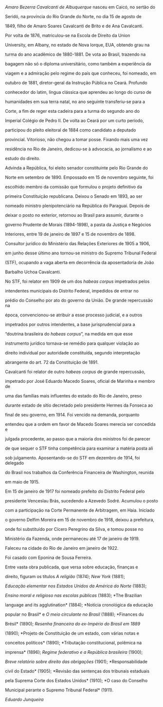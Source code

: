 

*Amaro Bezerra Cavalcanti de Albuquerque* nasceu em Caicó, no sertão do

Seridó, na província do Rio Grande do Norte, no dia 15 de agosto de

1849, filho de Amaro Soares Cavalcanti de Brito e de Ana Cavalcanti.



Por volta de 1876, matriculou-se na Escola de Direito da Union

University, em Albany, no estado de Nova Iorque, EUA, obtendo grau na

turma do ano acadêmico de 1880-1881. De vota ao Brasil, trazendo na

bagagem não só o diploma universitário, como também a experiência da

viagem e a admiração pelo regime do país que conheceu, foi nomeado, em

outubro de 1881, diretor-geral da Instrução Pública no Ceará. Profundo

conhecedor do latim, língua clássica que aprendeu ao longo do curso de

humanidades em sua terra natal, no ano seguinte transferiu-se para a

Corte, a fim de reger esta cadeira para a turma do segundo ano do

Imperial Colégio de Pedro II. De volta ao Ceará por um curto período,

participou do pleito eleitoral de 1884 como candidato a deputado

provincial. Vitorioso, não chegou a tomar posse. Fixando mais uma vez

residência no Rio de Janeiro, dedicou-se à advocacia, ao jornalismo e ao

estudo do direito.



Advinda a República, foi eleito senador constituinte pelo Rio Grande do

Norte em setembro de 1890. Empossado em 15 de novembro seguinte, foi

escolhido membro da comissão que formulou o projeto definitivo da

primeira Constituição republicana. Deixou o Senado em 1893, ao ser

nomeado ministro plenipotenciário na República do Paraguai. Depois de

deixar o posto no exterior, retornou ao Brasil para assumir, durante o

governo Prudente de Morais (1894-1898), a pasta da Justiça e Negócios

Interiores, entre 19 de janeiro de 1897 e 15 de novembro de 1898.

Consultor jurídico do Ministério das Relações Exteriores de 1905 a 1906,

em junho desse último ano tornou-se ministro do Supremo Tribunal Federal

(STF), ocupando a vaga aberta em decorrência da aposentadoria de João

Barbalho Uchoa Cavalcanti.



No STF, foi relator em 1909 de um dos *habeas corpus* impetrados pelos

intendentes municipais do Distrito Federal, impedidos de entrar no

prédio do Conselho por ato do governo da União. De grande repercussão na

época, convencionou-se atribuir a esse processo judicial, e a outros

impetrados por outros intendentes, a base jurisprudencial para a

“doutrina brasileira do *habeas corpus*”, na medida em que esse

instrumento jurídico tornava-se remédio para qualquer violação ao

direito individual por autoridade constituída, segundo interpretação

abrangente do art. 72 da Constituição de 1891.



Cavalcanti foi relator de outro *habeas corpus* de grande repercussão,

impetrado por José Eduardo Macedo Soares, oficial de Marinha e membro de

uma das famílias mais influentes do estado do Rio de Janeiro, preso

durante estado de sítio decretado pelo presidente Hermes da Fonseca ao

final de seu governo, em 1914. Foi vencido na demanda, porquanto

entendeu que a ordem em favor de Macedo Soares merecia ser concedida e

julgada procedente, ao passo que a maioria dos ministros foi de parecer

de que sequer o STF tinha competência para examinar a matéria posta ali

sob julgamento. Aposentando-se do STF em dezembro de 1914, foi delegado

do Brasil nos trabalhos da Conferência Financeira de Washington, reunida

em maio de 1915.



Em 15 de janeiro de 1917 foi nomeado prefeito do Distrito Federal pelo

presidente Venceslau Brás, sucedendo a Azevedo Sodré. Acumulou o posto

com a participação na Corte Permanente de Arbitragem, em Haia. Iniciado

o governo Delfim Moreira em 15 de novembro de 1918, deixou a prefeitura,

onde foi substituído por Cícero Peregrino da Silva, e tomou posse no

Ministério da Fazenda, onde permaneceu até 17 de janeiro de 1919.



Faleceu na cidade do Rio de Janeiro em janeiro de 1922.



Foi casado com Eponina de Sousa Ferreira.



Entre vasta obra publicada, que versa sobre educação, finanças e

direito, figuram os títulos *A religião* (1874); *New York* (1881);

*Educação elementar nos Estados Unidos da América do Norte* (1883);

*Ensino moral e religioso nas escolas públicas* (1883); *The Brazilian

language and its agglutination* (1884); *Notícia cronológica da educação

popular no Brasil* e *O meio circulante no Brasil* (1888); *Finances du

Brésil* (1890); *Resenha financeira do ex-Império do Brasil em 1889*

(1890); *Projeto de Constituição de um estado, com várias notas e

conceitos políticos* (1890); *Tributação constitucional, polêmica na

imprensa* (1896); *Regime federativo e a República brasileira* (1900);

*Breve relatório sobre direito das obrigações* (1901); *Responsabilidade

civil do Estado* (1905); *Revisão das sentenças dos tribunais estaduais

pela Suprema Corte dos Estados Unidos* (1910); *O caso do Conselho

Municipal perante o Supremo Tribunal Federal* (1911).



*Eduardo Junqueira*



